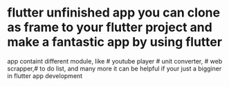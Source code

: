 # flutter unfinished app you can clone as frame to your flutter project and make a fantastic app by using flutter 
 app containt different module, like # youtube player # unit converter, # web scrapper,# to do list,  and many more 
 it can be helpful if your just a bigginer in flutter app development
